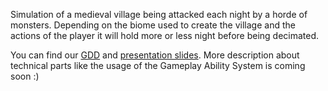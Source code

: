 Simulation of a medieval village being attacked each night by a horde of monsters. Depending on the biome used to create the village and the actions of the player it will hold more or less night before being decimated.

You can find our [GDD](https://docs.google.com/document/d/1moc4p_B_iT_EEBIlR9h2R_dH93v3kneCevpFhrRHHZ0/edit?usp=sharing) and [presentation slides](https://docs.google.com/presentation/d/1mOr2UEOJ1olDu1HhE5QbgWxTCprIMBbk2dr2tsqzRcw/edit?usp=sharing). More description about technical parts like the usage of the Gameplay Ability System is coming soon :)
